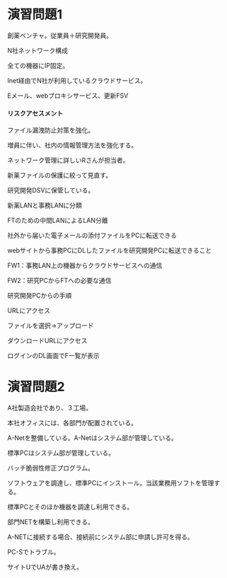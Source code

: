 # 演習問題1


創薬ベンチャ。従業員＋研究開発員。

N社ネットワーク構成

全ての機器にIP固定。

Inet経由でN社が利用しているクラウドサービス。

Eメール、webプロキシサービス、更新FSV

#### リスクアセスメント

ファイル漏洩防止対策を強化。

増員に伴い、社内の情報管理方法を強化する。

ネットワーク管理に詳しいRさんが担当者。

新薬ファイルの保護に絞って見直す。

研究開発DSVに保管している。

新薬LANと事務LANに分類

FTのための中間LANによるLAN分離

社外から届いた電子メールの添付ファイルをPCに転送できる

webサイトから事務PCにDLしたファイルを研究開発PCに転送できること

FW1：事務LAN上の機器からクラウドサービスへの通信

FW2：研究PCからFTへの必要な通信


研究開発PCからの手順

URLにアクセス

ファイルを選択→アップロード

ダウンロードURLにアクセス

ログインのDL画面でF一覧が表示



# 演習問題2

A社製造会社であり、３工場。

本社オフィスには、各部門が配置されている。

A-Netを整備している。A-Netはシステム部が管理している。

標準PCはシステム部が管理している。

バッチ脆弱性修正プログラム。

ソフトウェアを調達し、標準PCにインストール。当該業務用ソフトを管理する。

標準PCとそのほか機器を調達し利用できる。

部門NETを構築し利用できる。

A-NETに接続する場合、接続前にシステム部に申請し許可を得る。

PC-Sでトラブル。

サイトUでUAが書き換え。
